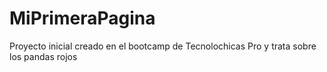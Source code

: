 # MiPrimeraPagina
Proyecto inicial creado en el bootcamp de Tecnolochicas Pro y trata sobre los pandas rojos 
